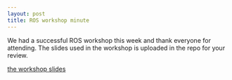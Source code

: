 ```yaml
---
layout: post
title: ROS workshop minute
---
```


We had a successful ROS workshop this week and thank everyone for attending. The slides used in the workshop is uploaded in the repo for your review. 

[the workshop slides](/docs/ROS_workshop.pptx)
